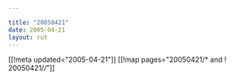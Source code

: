 ```yaml
---

title: "20050421"
date: 2005-04-21
layout: rut
---
```


[[!meta updated="2005-04-21"]]
[[!map pages="20050421/* and ! 20050421/*/*"]]
